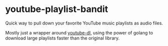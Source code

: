 # youtube-playlist-bandit
Quick way to pull down your favorite YouTube music playlists as audio files.

Mostly just a wrapper around [youtube-dl](https://github.com/rg3/youtube-dl), using the power of golang to download large playlists faster than the original library. 
